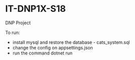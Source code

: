 # IT-DNP1X-S18
DNP Project
 
To run:
- install mysql and restore the database - cats_system.sql
- change the config on appsettings.json
- run the command dotnet run